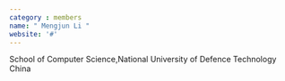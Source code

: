 ```yaml
---
category : members
name: " Mengjun Li " 
website: '#'
---
```

School of Computer Science,National University of Defence Technology
China

